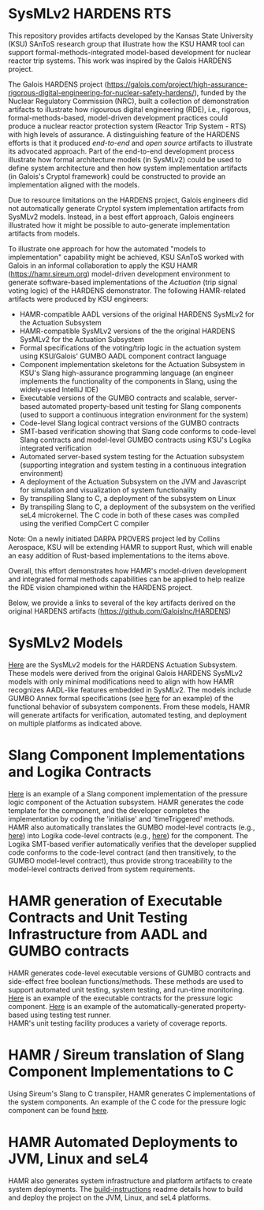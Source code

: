 # SysMLv2 HARDENS RTS

This repository provides artifacts developed by the Kansas State University (KSU) SAnToS research group that illustrate how the KSU HAMR tool can support formal-methods-integrated model-based development for nuclear reactor trip systems.  This work was inspired by the Galois HARDENS project.

The Galois HARDENS project (https://galois.com/project/high-assurance-rigorous-digital-engineering-for-nuclear-safety-hardens/), funded by the Nuclear Regulatory Commission (NRC), built a collection of demonstration artifacts to illustrate how rigourous digital engineering (RDE), i.e., rigorous, formal-methods-based, model-driven development practices could produce a nuclear reactor protection system (Reactor Trip System - RTS) with high levels of assurance.  A distinguishing feature of the HARDENS efforts is that it produced *end-to-end* and *open source* artifacts to illustrate its advocated approach.  Part of the end-to-end development process illustrate how formal architecture models (in SysMLv2) could be used to define system architecture and then how system implementation artifacts (in Galois's Cryptol framework) could be constructed to provide an implementation aligned with the models.

Due to resource limitations on the HARDENS project, Galois engineers did not automatically generate Cryptol system implementation artifacts from SysMLv2 models.  Instead, in a best effort approach, Galois engineers illustrated how it might be possible to auto-generate implementation artifacts from models.

To illustrate one approach for how the automated "models to implementation" capability might be achieved, KSU SAnToS worked with Galois in an informal collaboration to apply the KSU HAMR (https://hamr.sireum.org) model-driven development environment to generate software-based implementations of the *Actuation* (trip signal voting logic) of the HARDENS demonstrator.   The following HAMR-related artifacts were produced by KSU engineers:

* HAMR-compatible AADL versions of the original HARDENS SysMLv2 for the Actuation Subsystem
* HAMR-compatible SysMLv2 versions of the the original HARDENS SysMLv2 for the Actuation Subsystem
* Formal specifications of the voting/trip logic in the actuation system using KSU/Galois' GUMBO AADL component contract language
* Component implementation skeletons for the Actuation Subsystem in KSU's Slang high-assurance programming language (an engineer implements the
functionality of the components in Slang, using the widely-used IntelliJ IDE)
* Executable versions of the GUMBO contracts and scalable, server-based automated property-based unit testing for Slang components (used to support a continuous integration environment for the system)
* Code-level Slang logical contract versions of the GUMBO contracts
* SMT-based verification showing that Slang code conforms to code-level Slang contracts and model-level GUMBO contracts using KSU's Logika integrated verification
* Automated server-based system testing for the Actuation subsystem (supporting integration and system testing in a continuous integration environment)
* A deployment of the Actuation Subsystem on the JVM and Javascript for simulation and visualization of system functionality
* By transpiling Slang to C, a deployment of the subsystem on Linux
* By transpiling Slang to C, a deployment of the subsystem on the verified seL4 microkernel.  The C code in both of these cases was compiled using the verified CompCert C compiler

Note: On a newly initiated DARPA PROVERS project led by Collins Aerospace, KSU will be extending HAMR to support Rust, which will enable an easy addition of Rust-based implementations to the items above.

Overall, this effort demonstrates how HAMR's model-driven development and integrated formal methods capabilities can be applied to help realize the RDE vision championed within the HARDENS project.

Below, we provide a links to several of the key artifacts derived on the original HARDENS artifacts (https://github.com/GaloisInc/HARDENS)

<!--
AADL Models and GUMBO Contracts
==================================

[Here](aadl/aadl/packages/Actuation.aadl) are the AADL models for the HARDENS Actuation Subsystem.  The models include GUMBO Annex formal specifications (see [here](aadl/aadl/packages/Actuation.aadl#L40-L55) for an example) of the functional behavior of subsystem components.   From these models, HAMR will generate artifacts for verification, automated testing, and deployment on multiple platforms as indicated above.
-->

SysMLv2 Models
===============

[Here](Actuation.sysml) are the SysMLv2 models for the HARDENS Actuation Subsystem.  These models were derived from the original Galois HARDENS SysMLv2 models with only minimal modifications need to align with how HAMR recognizes AADL-like features embedded in SysMLv2.  The models include GUMBO Annex formal specifications (see [here](Actuation.sysml#L187-L199) for an example) of the functional behavior of subsystem components.   From these models, HAMR will generate artifacts for verification, automated testing, and deployment on multiple platforms as indicated above.

Slang Component Implementations and Logika Contracts
=====================================================

[Here](hamr/slang/src/main/component/rts/Actuation/CoincidenceLogic_actuationSubsystem_actuationUnit1_pressureLogic_coincidenceLogic.scala) is an example of a Slang component implementation of the pressure logic component of the Actuation subsystem.  HAMR generates the code template for the component, and the developer completes the implementation by coding the 'initialise' and 'timeTriggered' methods.   HAMR also automatically translates the GUMBO model-level contracts (e.g., [here](Actuation.sysml#L187-L199)) into Logika code-level contracts (e.g., [here](hamr/slang/src/main/component/rts/Actuation/CoincidenceLogic_actuationSubsystem_actuationUnit1_pressureLogic_coincidenceLogic.scala#L37-#L49)) for the component.  The Logika SMT-based verifier automatically verifies that the developer supplied code conforms to the code-level contract (and then transitively, to the GUMBO model-level contract), thus provide strong traceability to the model-level contracts derived from system requirements. 

<!-- (XXX eventually, insert a screen shot of Logika verification). -->

HAMR generation of Executable Contracts and Unit Testing Infrastructure from AADL and GUMBO contracts
======================================================================================================

HAMR generates code-level executable versions of GUMBO contracts and side-effect free boolean functions/methods.  These methods are used to support automated unit testing, system testing, and run-time monitoring.   [Here](hamr/slang/src/main/bridge/rts/Actuation/CoincidenceLogic_actuationSubsystem_actuationUnit1_pressureLogic_coincidenceLogic_GumboX.scala) is an example of the executable contracts for the pressure logic component.  [Here](hamr/slang/src/test/bridge/RTS/Actuation/CoincidenceLogic_actuationSubsystem_actuationUnit1_pressureLogic_coincidenceLogic_GumboX_UnitTests.scala) is an example of the automatically-generated property-based using testing test runner.   
HAMR's unit testing facility produces a variety of coverage reports. 

<!-- (XXXX eventually include a screen shot of the code coverage for a selected component).   HAMR also auto-generates a server-based test runners, allowing the unit testing to deployed on a Jenkins-based server. -->

HAMR / Sireum translation of Slang Component Implementations to C
===================================================================

Using Sireum's Slang to C transpiler, HAMR generates C implementations of the system components.  An example of the C code for the pressure logic component can be found [here](hamr/c/nix/library/RTS/Actuation/rts_Actuation_CoincidenceLogic_actuationSubsystem_actuationUnit1_pressureLogic_coincidenceLogic.c).

HAMR Automated Deployments to JVM, Linux and seL4
===================================================================

HAMR also generates system infrastructure and platform artifacts to create system deployments.  The [build-instructions](build-instructions.md) readme details how to build and deploy the project on the JVM, Linux, and seL4 platforms.